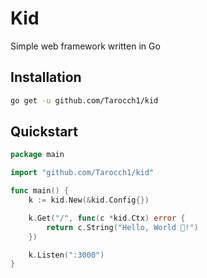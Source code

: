 # Kid

Simple web framework written in Go

## Installation

```sh
go get -u github.com/Tarocch1/kid
```

## Quickstart

```go
package main

import "github.com/Tarocch1/kid"

func main() {
    k := kid.New(&kid.Config{})

    k.Get("/", func(c *kid.Ctx) error {
        return c.String("Hello, World 👋!")
    })

    k.Listen(":3000")
}
```
